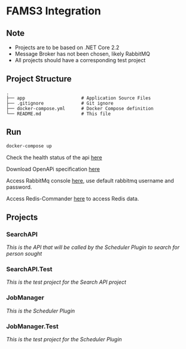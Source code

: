 # FAMS3 Integration

## Note

- Projects are to be based on .NET Core 2.2
- Message Broker has not been chosen, likely RabbitMQ
- All projects should have a corresponding test project

## Project Structure

    .
    ├── app                     # Application Source Files
    ├── .gitignore              # Git ignore
    ├── docker-compose.yml      # Docker Compose definition
    └── README.md               # This file

## Run

```bash
docker-compose up
```
Check the health status of the api [here](http://localhost:8081/health)

Download OpenAPi specification [here](http://localhost:8081/swagger/v1/swagger.json)

Access RabbitMq console [here](http://localhost:15672), use default rabbitmq username and password.

Access Redis-Commander [here](http://localhost:8090) to access Redis data.

## Projects

### SearchAPI

_This is the API that will be called by the Scheduler Plugin to search for person sought_

### SearchAPI.Test

_This is the test project for the Search API project_

### JobManager

_This is the  Scheduler Plugin_

### JobManager.Test

_This is the test project for the  Scheduler Plugin_